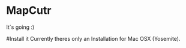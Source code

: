 MapCutr
=======

It´s going :)

#Install it
Currently theres only an Installation for Mac OSX (Yosemite).
